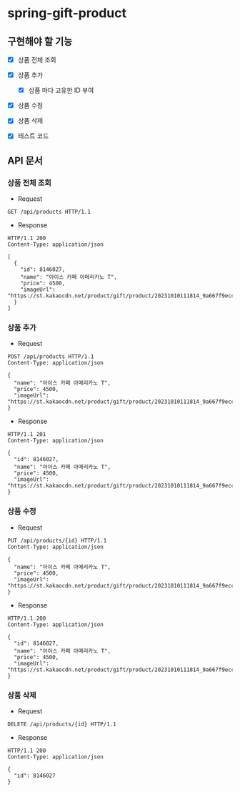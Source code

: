 # spring-gift-product

## 구현해야 할 기능
- [x] 상품 전체 조회
- [x] 상품 추가
  - [x] 상품 마다 고유한 ID 부여
- [x] 상품 수정
- [x] 상품 삭제
- [x] 테스트 코드


## API 문서
### 상품 전체 조회
- Request
```http
GET /api/products HTTP/1.1
```
- Response
```http
HTTP/1.1 200
Content-Type: application/json

[
  {
    "id": 8146027,
    "name": "아이스 카페 아메리카노 T",
    "price": 4500,
    "imageUrl": "https://st.kakaocdn.net/product/gift/product/20231010111814_9a667f9eccc943648797925498bdd8a3.jpg"
  }
]
```

### 상품 추가
- Request
```http
POST /api/products HTTP/1.1
Content-Type: application/json

{
  "name": "아이스 카페 아메리카노 T",
  "price": 4500,
  "imageUrl": "https://st.kakaocdn.net/product/gift/product/20231010111814_9a667f9eccc943648797925498bdd8a3.jpg"
}
```
- Response
```http
HTTP/1.1 201
Content-Type: application/json

{
  "id": 8146027,
  "name": "아이스 카페 아메리카노 T",
  "price": 4500,
  "imageUrl": "https://st.kakaocdn.net/product/gift/product/20231010111814_9a667f9eccc943648797925498bdd8a3.jpg"
}
```
### 상품 수정
- Request
```http
PUT /api/products/{id} HTTP/1.1
Content-Type: application/json

{
  "name": "아이스 카페 아메리카노 T",
  "price": 4500,
  "imageUrl": "https://st.kakaocdn.net/product/gift/product/20231010111814_9a667f9eccc943648797925498bdd8a3.jpg"
}
```
- Response
```http
HTTP/1.1 200
Content-Type: application/json

{
  "id": 8146027,
  "name": "아이스 카페 아메리카노 T",
  "price": 4500,
  "imageUrl": "https://st.kakaocdn.net/product/gift/product/20231010111814_9a667f9eccc943648797925498bdd8a3.jpg"
}
```
### 상품 삭제
- Request
```http
DELETE /api/products/{id} HTTP/1.1
```
- Response
```http
HTTP/1.1 200
Content-Type: application/json

{
  "id": 8146027
}
```